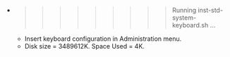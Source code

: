 * >>>>>>>>> Running inst-std-system-keyboard.sh ...
  * Insert keyboard configuration in Administration menu.
  * Disk size = 3489612K. Space Used = 4K.
